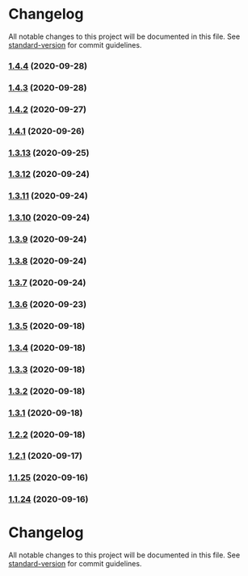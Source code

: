 # Changelog

All notable changes to this project will be documented in this file. See [standard-version](https://github.com/conventional-changelog/standard-version) for commit guidelines.

### [1.4.4](https://github.com/sergey-demidov/nuxt-i18n-easy/compare/v1.4.3...v1.4.4) (2020-09-28)

### [1.4.3](https://github.com/sergey-demidov/nuxt-i18n-easy/compare/v1.4.2...v1.4.3) (2020-09-28)

### [1.4.2](https://github.com/sergey-demidov/nuxt-i18n-easy/compare/v1.4.1...v1.4.2) (2020-09-27)

### [1.4.1](https://github.com/sergey-demidov/nuxt-i18n-easy/compare/v1.3.13...v1.4.1) (2020-09-26)

### [1.3.13](https://github.com/sergey-demidov/nuxt-i18n-easy/compare/v1.3.12...v1.3.13) (2020-09-25)

### [1.3.12](https://github.com/sergey-demidov/nuxt-i18n-easy/compare/v1.3.11...v1.3.12) (2020-09-24)

### [1.3.11](https://github.com/sergey-demidov/nuxt-i18n-easy/compare/v1.3.10...v1.3.11) (2020-09-24)

### [1.3.10](https://github.com/sergey-demidov/nuxt-i18n-easy/compare/v1.3.9...v1.3.10) (2020-09-24)

### [1.3.9](https://github.com/sergey-demidov/nuxt-i18n-easy/compare/v1.3.8...v1.3.9) (2020-09-24)

### [1.3.8](https://github.com/sergey-demidov/nuxt-i18n-easy/compare/v1.3.7...v1.3.8) (2020-09-24)

### [1.3.7](https://github.com/sergey-demidov/nuxt-i18n-easy/compare/v1.3.6...v1.3.7) (2020-09-24)

### [1.3.6](https://github.com/sergey-demidov/nuxt-i18n-easy/compare/v1.3.5...v1.3.6) (2020-09-23)

### [1.3.5](https://github.com/sergey-demidov/nuxt-i18n-easy/compare/v1.3.4...v1.3.5) (2020-09-18)

### [1.3.4](https://github.com/sergey-demidov/nuxt-i18n-easy/compare/v1.3.3...v1.3.4) (2020-09-18)

### [1.3.3](https://github.com/sergey-demidov/nuxt-i18n-easy/compare/v1.3.2...v1.3.3) (2020-09-18)

### [1.3.2](https://github.com/sergey-demidov/nuxt-i18n-easy/compare/v1.3.1...v1.3.2) (2020-09-18)

### [1.3.1](https://github.com/sergey-demidov/nuxt-i18n-easy/compare/v1.2.2...v1.3.1) (2020-09-18)

### [1.2.2](https://github.com/sergey-demidov/nuxt-i18n-easy/compare/v1.2.1...v1.2.2) (2020-09-18)

### [1.2.1](https://github.com/sergey-demidov/nuxt-i18n-easy/compare/v1.1.25...v1.2.1) (2020-09-17)

### [1.1.25](https://github.com/sergey-demidov/nuxt-i18n-easy/compare/v1.1.24...v1.1.25) (2020-09-16)

### [1.1.24](https://github.com/sergey-demidov/nuxt-i18n-easy/compare/v1.1.23...v1.1.24) (2020-09-16)

# Changelog

All notable changes to this project will be documented in this file. See [standard-version](https://github.com/conventional-changelog/standard-version) for commit guidelines.
